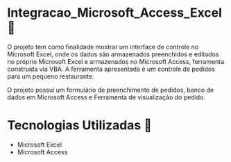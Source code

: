# Integracao_Microsoft_Access_Excel 💾

O projeto tem como finalidade mostrar um interface de controle no Microsoft Excel, onde os dados são armazenados preenchidos e editados no próprio Microsoft Excel e armazenados no Microsoft Access, ferramenta construída via VBA. A ferramenta apresentada é um controle de pedidos para um pequeno restaurante.

O projeto possui um formulário de preenchimento de pedidos, banco de dados em Microsoft Access e Ferramenta de visualização do pedido.

# Tecnologias Utilizadas 📖

- Microsoft Excel
- Microsoft Access
